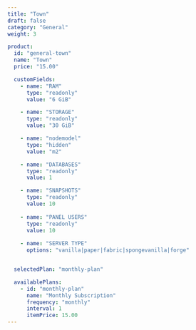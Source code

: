 ```yaml
---
title: "Town"
draft: false
category: "General"
weight: 3

product:
  id: "general-town"
  name: "Town"
  price: "15.00"

  customFields:
    - name: "RAM"
      type: "readonly"
      value: "6 GiB"

    - name: "STORAGE"
      type: "readonly"
      value: "30 GiB"

    - name: "nodemodel"
      type: "hidden"
      value: "m2"

    - name: "DATABASES"
      type: "readonly"
      value: 1

    - name: "SNAPSHOTS"
      type: "readonly"
      value: 10
      
    - name: "PANEL USERS"
      type: "readonly"
      value: 10
      
    - name: "SERVER TYPE"
      options: "vanilla|paper|fabric|spongevanilla|forge"


  selectedPlan: "monthly-plan"

  availablePlans:
    - id: "monthly-plan"
      name: "Monthly Subscription"
      frequency: "monthly"
      interval: 1
      itemPrice: 15.00
---
```

